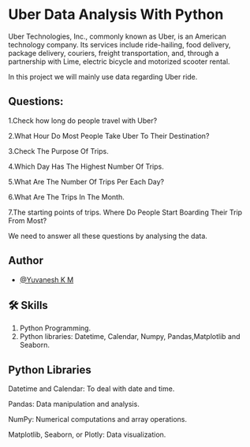 
# **Uber Data Analysis With Python**

Uber Technologies, Inc., commonly known as Uber, is an American technology company. Its services include ride-hailing, food delivery, package delivery, couriers, freight transportation, and, through a partnership with Lime, electric bicycle and motorized scooter rental.

In this project we will mainly use data regarding Uber ride.


## Questions:
1.Check how long do people travel with Uber?

2.What Hour Do Most People Take Uber To Their Destination?

3.Check The Purpose Of Trips.

4.Which Day Has The Highest Number Of Trips.

5.What Are The Number Of Trips Per Each Day?

6.What Are The Trips In The Month.

7.The starting points of trips. Where Do People Start Boarding Their Trip From Most?


We need to answer all these questions by analysing the data.



## Author

- [@Yuvanesh K M](https://github.com/yuvaneshkm)


## 🛠 Skills 

1. Python Programming.
2. Python libraries: Datetime, Calendar, Numpy, Pandas,Matplotlib and Seaborn.




## Python Libraries
Datetime and Calendar: To deal with date and time.

Pandas: Data manipulation and analysis.

NumPy: Numerical computations and array operations.

Matplotlib, Seaborn, or Plotly: Data visualization.
